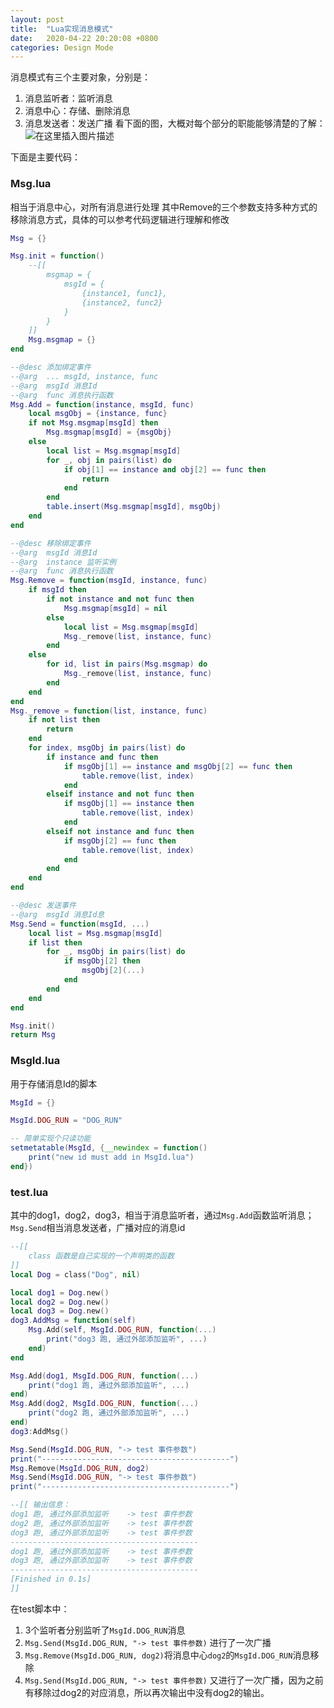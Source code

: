 ```yaml
---
layout: post
title:  "Lua实现消息模式"
date:   2020-04-22 20:20:08 +0800
categories: Design Mode
---
```


消息模式有三个主要对象，分别是：
1. 消息监听者：监听消息
2. 消息中心：存储、删除消息
3. 消息发送者：发送广播
看下面的图，大概对每个部分的职能能够清楚的了解：
![在这里插入图片描述](/styles/images/msg_designmode/msg.png)


下面是主要代码：
### Msg.lua
相当于消息中心，对所有消息进行处理
其中Remove的三个参数支持多种方式的移除消息方式，具体的可以参考代码逻辑进行理解和修改
```lua
Msg = {}

Msg.init = function()
	--[[
		msgmap = {
			msgId = {
				{instance1, func1},
				{instance2, func2}
			}
		}
	]]
	Msg.msgmap = {}
end

--@desc 添加绑定事件
--@arg  ... msgId, instance, func
--@arg  msgId 消息Id
--@arg  func 消息执行函数
Msg.Add = function(instance, msgId, func)
	local msgObj = {instance, func}
	if not Msg.msgmap[msgId] then
		Msg.msgmap[msgId] = {msgObj}
	else
		local list = Msg.msgmap[msgId]
		for _, obj in pairs(list) do
			if obj[1] == instance and obj[2] == func then
				return
			end
		end
		table.insert(Msg.msgmap[msgId], msgObj)
	end
end

--@desc 移除绑定事件
--@arg  msgId 消息Id
--@arg  instance 监听实例
--@arg  func 消息执行函数
Msg.Remove = function(msgId, instance, func)
	if msgId then
		if not instance and not func then
			Msg.msgmap[msgId] = nil
		else
			local list = Msg.msgmap[msgId]
			Msg._remove(list, instance, func)
		end
	else
		for id, list in pairs(Msg.msgmap) do
			Msg._remove(list, instance, func)
		end
	end
end
Msg._remove = function(list, instance, func)
	if not list then
		return
	end
	for index, msgObj in pairs(list) do
		if instance and func then
			if msgObj[1] == instance and msgObj[2] == func then
				table.remove(list, index)
			end
		elseif instance and not func then
			if msgObj[1] == instance then
				table.remove(list, index)
			end
		elseif not instance and func then
			if msgObj[2] == func then
				table.remove(list, index)
			end
		end
	end
end

--@desc 发送事件
--@arg  msgId 消息Id息
Msg.Send = function(msgId, ...)
	local list = Msg.msgmap[msgId]
	if list then
		for _, msgObj in pairs(list) do
			if msgObj[2] then
				msgObj[2](...)
			end
		end
	end
end

Msg.init()
return Msg
```

### MsgId.lua
用于存储消息Id的脚本
```lua
MsgId = {}

MsgId.DOG_RUN = "DOG_RUN"

-- 简单实现个只读功能
setmetatable(MsgId, {__newindex = function()
	print("new id must add in MsgId.lua")
end})
```

### test.lua
其中的dog1，dog2，dog3，相当于消息监听者，通过```Msg.Add```函数监听消息；```Msg.Send```相当消息发送者，广播对应的消息id
```lua
--[[
	class 函数是自己实现的一个声明类的函数
]]
local Dog = class("Dog", nil)

local dog1 = Dog.new()
local dog2 = Dog.new()
local dog3 = Dog.new()
dog3.AddMsg = function(self)
	Msg.Add(self, MsgId.DOG_RUN, function(...)
		print("dog3 跑, 通过外部添加监听", ...)
	end)	
end

Msg.Add(dog1, MsgId.DOG_RUN, function(...)
	print("dog1 跑, 通过外部添加监听", ...)
end)
Msg.Add(dog2, MsgId.DOG_RUN, function(...)
	print("dog2 跑, 通过外部添加监听", ...)
end)
dog3:AddMsg()

Msg.Send(MsgId.DOG_RUN, "-> test 事件参数")
print("------------------------------------------")
Msg.Remove(MsgId.DOG_RUN, dog2)
Msg.Send(MsgId.DOG_RUN, "-> test 事件参数")
print("------------------------------------------")

--[[ 输出信息：
dog1 跑, 通过外部添加监听	-> test 事件参数
dog2 跑, 通过外部添加监听	-> test 事件参数
dog3 跑, 通过外部添加监听	-> test 事件参数
------------------------------------------
dog1 跑, 通过外部添加监听	-> test 事件参数
dog3 跑, 通过外部添加监听	-> test 事件参数
------------------------------------------
[Finished in 0.1s]
]]
```
在test脚本中：
1. 3个监听者分别监听了`MsgId.DOG_RUN`消息
2. `Msg.Send(MsgId.DOG_RUN, "-> test 事件参数)` 进行了一次广播
3. `Msg.Remove(MsgId.DOG_RUN, dog2)`将消息中心`dog2`的`MsgId.DOG_RUN`消息移除
4. `Msg.Send(MsgId.DOG_RUN, "-> test 事件参数)` 又进行了一次广播，因为之前有移除过dog2的对应消息，所以再次输出中没有dog2的输出。